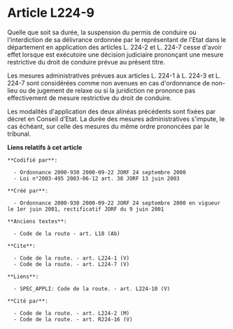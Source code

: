 # Article L224-9

Quelle que soit sa durée, la suspension du permis de conduire ou l'interdiction de sa délivrance ordonnée par le représentant
de l'Etat dans le département en application des articles L. 224-2 et L. 224-7 cesse d'avoir effet lorsque est exécutoire une
décision judiciaire prononçant une mesure restrictive du droit de conduire prévue au présent titre. 

Les mesures administratives prévues aux articles L. 224-1 à L. 224-3 et L. 224-7 sont considérées comme non avenues en cas
d'ordonnance de non-lieu ou de jugement de relaxe ou si la juridiction ne prononce pas effectivement de mesure restrictive du
droit de conduire. 

Les modalités d'application des deux alinéas précédents sont fixées par décret en Conseil d'Etat. La durée des mesures
administratives s'impute, le cas échéant, sur celle des mesures du même ordre prononcées par le tribunal.

**Liens relatifs à cet article**

	**Codifié par**:

	  - Ordonnance 2000-930 2000-09-22 JORF 24 septembre 2000
	  - Loi n°2003-495 2003-06-12 art. 38 JORF 13 juin 2003

	**Créé par**:

	  - Ordonnance 2000-930 2000-09-22 JORF 24 septembre 2000 en vigueur le 1er juin 2001, rectificatif JORF du 9 juin 2001

	**Anciens textes**:

	  - Code de la route - art. L18 (Ab)

	**Cite**:

	  - Code de la route. - art. L224-1 (V)
	  - Code de la route. - art. L224-7 (V)

	**Liens**:

	  - SPEC_APPLI: Code de la route. - art. L224-10 (V)

	**Cité par**:

	  - Code de la route. - art. L224-2 (M)
	  - Code de la route. - art. R224-16 (V)
